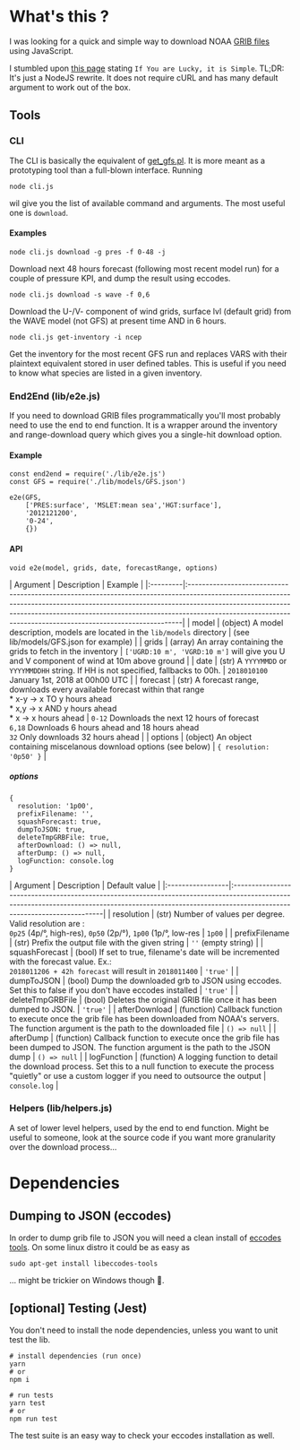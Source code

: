 # What's this ?
I was looking for a quick and simple way to download NOAA [GRIB files](https://en.wikipedia.org/wiki/GRIB) using JavaScript.

I stumbled upon [this page](http://www.cpc.ncep.noaa.gov/products/wesley/fast_downloading_grib.html) stating `If You are Lucky, it is Simple`. TL;DR: It's just a NodeJS rewrite. It does not require cURL and has many default argument to work out of the box.

## Tools
### CLI
The CLI is basically the equivalent of [get_gfs.pl](ftp://ftp.cpc.ncep.noaa.gov/wd51we/fast_downloading_grib/get_gfs.pl). It is more meant as a prototyping tool than a full-blown interface. Running
```
node cli.js
```
wil give you the list of available command and arguments. The most useful one is `download`.
#### Examples

```
node cli.js download -g pres -f 0-48 -j
```
Download next 48 hours forecast (following most recent model run) for a couple of pressure KPI, and dump the result using eccodes.



```
node cli.js download -s wave -f 0,6
```
Download the U-/V- component of wind grids, surface lvl (default grid) from the WAVE model (not GFS) at present time AND in 6 hours.



```
node cli.js get-inventory -i ncep
```
Get the inventory for the most recent GFS run and replaces VARS with their plaintext equivalent stored in user defined tables. This is useful if you need to know what species are listed in a given inventory.

### End2End (lib/e2e.js)

If you need to download GRIB files programmatically you'll most probably need to use the end to end function. It is a wrapper around the inventory and range-download query which gives you a single-hit download option.

#### Example
```
const end2end = require('./lib/e2e.js')
const GFS = require('./lib/models/GFS.json')

e2e(GFS,
    ['PRES:surface', 'MSLET:mean sea','HGT:surface'],
    '2012121200',
    '0-24',
    {})
```

#### API
```
void e2e(model, grids, date, forecastRange, options)
```

| Argument | Description      | Example                                                                                                                                                                                                                                                                                            |
|:---------|:----------------------------------------------------------------------------------------------------------------------------------------------------------------------------------------------------------------------------------------------------------------------------------------------------------------------|
| model    | (object) A model description, models are located in the `lib/models` directory | (see lib/models/GFS.json for example)                                                                                                                                                                                                |
| grids    | (array) An array containing the grids to fetch in the inventory   | `['UGRD:10 m', 'VGRD:10 m']` will give you U and V component of wind at 10m above ground                                                                                                                                                          |
| date     | (str) A `YYYYMMDD` or `YYYYMMDDHH` string. If HH is not specified, fallbacks to 00h. | `2018010100` January 1st, 2018 at 00h00 UTC                                                                                                                                                                                    |
| forecast | (str) A forecast range, downloads every available forecast within that range <br> * x-y -> x TO y hours ahead<br> * x,y -> x AND y hours ahead<br> * x -> x hours ahead | `0-12` Downloads the next 12 hours of forecast<br> `6,18` Downloads 6 hours ahead and 18 hours ahead<br> `32` Only downloads 32 hours ahead |
| options  | (object) An object containing miscelanous download options (see below) |   `{ resolution: '0p50' }`                                                                                                                                                                                                                   |

##### options
```
{
  resolution: '1p00',
  prefixFilename: '',
  squashForecast: true,
  dumpToJSON: true,
  deleteTmpGRBFile: true,
  afterDownload: () => null,
  afterDump: () => null,
  logFunction: console.log
}
```

| Argument         | Description      | Default value                                                                                                                                                                      |
|:-----------------|:------------------------------------------------------------------------------------------------------------------------------------------------------------------------------------------------------|
| resolution       | (str) Number of values per degree. Valid resolution are :<br> `0p25` (4p/°, high-res), `0p50` (2p/°), `1p00` (1p/°, low-res | `1p00`                                                                  |
| prefixFilename   | (str) Prefix the output file with the given string | `''` (empty string)                                                                                                                              |
| squashForecast   | (bool) If set to true, filename's date will be incremented with the forecast value. Ex.:<br> `2018011206 + 42h forecast` will result in `2018011400` | `'true'`                                       |
| dumpToJSON       | (bool) Dump the downloaded grb to JSON using eccodes. Set this to false if you don't have eccodes installed | `'true'`                                                                                |
| deleteTmpGRBFile | (bool) Deletes the original GRIB file once it has been dumped to JSON. | `'true'`                                                                                                                     |
| afterDownload    | (function) Callback function to execute once the grib file has been downloaded from NOAA's servers. The function argument is the path to the downloaded file | `() => null`                           |
| afterDump        | (function) Callback function to execute once the grib file has been dumped to JSON. The function argument is the path to the JSON dump | `() => null`                                                 |
| logFunction      | (function) A logging function to detail the download process. Set this to a null function to execute the process "quietly" or use a custom logger if you need to outsource the output | `console.log` |


### Helpers (lib/helpers.js)
A set of lower level helpers, used by the end to end function. Might be useful to someone, look at the source code if you want more granularity over the download process...

# Dependencies

## Dumping to JSON (eccodes)
In order to dump grib file to JSON you will need a clean install of [eccodes tools](https://confluence.ecmwf.int/display/ECC). On some linux distro it could be as easy as
```
sudo apt-get install libeccodes-tools
```
... might be trickier on Windows though 🤔.

## [optional] Testing (Jest)
You don't need to install the node dependencies, unless you want to unit test the lib.
```
# install dependencies (run once)
yarn
# or
npm i

# run tests
yarn test
# or
npm run test
```
The test suite is an easy way to check your eccodes installation as well.
